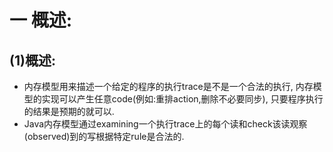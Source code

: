 # 一 概述:
## (1)概述:
- 内存模型用来描述一个给定的程序的执行trace是不是一个合法的执行, 内存模型的实现可以产生任意code(例如:重排action,删除不必要同步), 只要程序执行的结果是预期的就可以.
- Java内存模型通过examining一个执行trace上的每个读和check该读观察(observed)到的写根据特定rule是合法的.